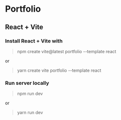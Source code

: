# Portfolio

## React + Vite

### Install React + Vite with

> npm create vite@latest portfolio --template react

or

> yarn create vite portfolio --template react

### Run server locally
> npm run dev

or 

> yarn run dev